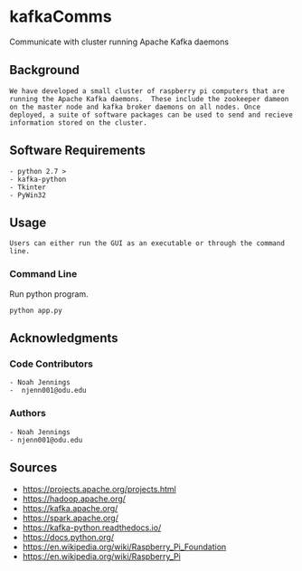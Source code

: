 # kafkaComms

Communicate with cluster running Apache Kafka daemons 

## Background 
    We have developed a small cluster of raspberry pi computers that are running the Apache Kafka daemons.  These include the zookeeper dameon on the master node and kafka broker daemons on all nodes. Once deployed, a suite of software packages can be used to send and recieve information stored on the cluster. 

## Software Requirements
    - python 2.7 > 
    - kafka-python 
    - Tkinter 
    - PyWin32

## Usage
    Users can either run the GUI as an executable or through the command line. 

### Command Line 
Run python program. 

```
python app.py 
```

## Acknowledgments


### Code Contributors 

    - Noah Jennings 
    -  njenn001@odu.edu

### Authors 

    - Noah Jennings
    - njenn001@odu.edu

## Sources 

- https://projects.apache.org/projects.html 
- https://hadoop.apache.org/
- https://kafka.apache.org/
- https://spark.apache.org/ 
- https://kafka-python.readthedocs.io/ 
- https://docs.python.org/
- https://en.wikipedia.org/wiki/Raspberry_Pi_Foundation 
- https://en.wikipedia.org/wiki/Raspberry_Pi 